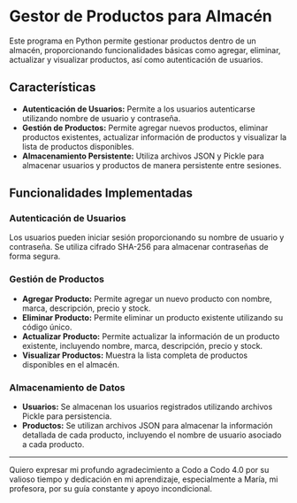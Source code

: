 # Gestor de Productos para Almacén

Este programa en Python permite gestionar productos dentro de un almacén, proporcionando funcionalidades básicas como agregar, eliminar, actualizar y visualizar productos, así como autenticación de usuarios.

## Características

- **Autenticación de Usuarios:** Permite a los usuarios autenticarse utilizando nombre de usuario y contraseña.
- **Gestión de Productos:** Permite agregar nuevos productos, eliminar productos existentes, actualizar información de productos y visualizar la lista de productos disponibles.
- **Almacenamiento Persistente:** Utiliza archivos JSON y Pickle para almacenar usuarios y productos de manera persistente entre sesiones.

## Funcionalidades Implementadas

### Autenticación de Usuarios

Los usuarios pueden iniciar sesión proporcionando su nombre de usuario y contraseña. Se utiliza cifrado SHA-256 para almacenar contraseñas de forma segura.

### Gestión de Productos

- **Agregar Producto:** Permite agregar un nuevo producto con nombre, marca, descripción, precio y stock.
- **Eliminar Producto:** Permite eliminar un producto existente utilizando su código único.
- **Actualizar Producto:** Permite actualizar la información de un producto existente, incluyendo nombre, marca, descripción, precio y stock.
- **Visualizar Productos:** Muestra la lista completa de productos disponibles en el almacén.

### Almacenamiento de Datos

- **Usuarios:** Se almacenan los usuarios registrados utilizando archivos Pickle para persistencia.
- **Productos:** Se utilizan archivos JSON para almacenar la información detallada de cada producto, incluyendo el nombre de usuario asociado a cada producto.

---

Quiero expresar mi profundo agradecimiento a Codo a Codo 4.0 por su valioso tiempo y dedicación en mi aprendizaje, especialmente a María, mi profesora, por su guía constante y apoyo incondicional.
